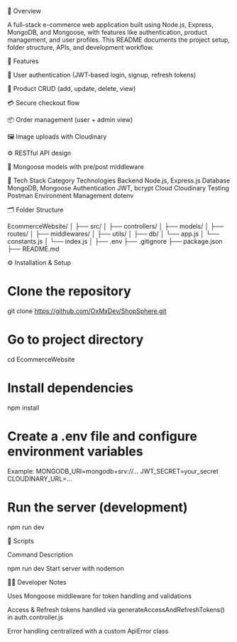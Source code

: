 📖 Overview

A full-stack e-commerce web application built using Node.js, Express, MongoDB, and Mongoose, with features like authentication, product management, and user profiles.
This README documents the project setup, folder structure, APIs, and development workflow.

🚀 Features

🧾 User authentication (JWT-based login, signup, refresh tokens)

🛒 Product CRUD (add, update, delete, view)

💳 Secure checkout flow

📦 Order management (user + admin view)

🖼️ Image uploads with Cloudinary

⚙️ RESTful API design

🧠 Mongoose models with pre/post middleware

🧩 Tech Stack
Category	                    Technologies
Backend	                        Node.js, Express.js
Database	                    MongoDB, Mongoose
Authentication	                JWT, bcrypt
Cloud	                        Cloudinary
Testing	                        Postman
Environment Management	        dotenv

🗂️ Folder Structure

EcommerceWebsite/
│
├── src/
│   ├── controllers/
│   ├── models/
│   ├── routes/
│   ├── middlewares/
│   ├── utils/
│   ├── db/
│   └── app.js
│   └── constants.js
│   └── index.js
│
├── .env
├── .gitignore
├── package.json
├── README.md

⚙️ Installation & Setup

# Clone the repository
git clone https://github.com/OxMxDev/ShopSphere.git

# Go to project directory
cd EcommerceWebsite

# Install dependencies
npm install

# Create a .env file and configure environment variables
Example:
MONGODB_URI=mongodb+srv://...
JWT_SECRET=your_secret
CLOUDINARY_URL=...

# Run the server (development)
npm run dev

🧰 Scripts

Command             Description

npm run dev         Start server with nodemon

🧑‍💻 Developer Notes

Uses Mongoose middleware for token handling and validations

Access & Refresh tokens handled via generateAccessAndRefreshTokens() in auth.controller.js

Error handling centralized with a custom ApiError class



